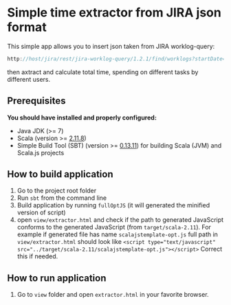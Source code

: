 # Simple time extractor from JIRA json format

This simple app allows you to insert json taken from JIRA worklog-query: 
```JavaScript
http://host/jira/rest/jira-worklog-query/1.2.1/find/worklogs?startDate=2016-06-01&endDate=2016-06-30&user=VojTos
```
then axtract and calculate total time, spending on different tasks by different users. 

## Prerequisites
**You should have installed and properly configured:**
- Java JDK (>= 7)
- Scala (version >= [2.11.8](http://www.scala-lang.org/download/2.11.8.html))
- Simple Build Tool (SBT) (version >= [0.13.11](http://www.scala-sbt.org/download.html)) for building Scala (JVM) and Scala.js projects



## How to build application
1. Go to the project root folder
2. Run `sbt` from the command line
3. Build application by running `fullOptJS` (it will generated the minified version of script)
4. open `view/extractor.html` and check if the path to generated JavaScript conforms to the generated JavaScript (from `target/scala-2.11`). For example if generated file has name 
```scalajstemplate-opt.js``` full path in `view/extractor.html` should look like  ```<script type="text/javascript" src="../target/scala-2.11/scalajstemplate-opt.js"></script>``` 
Correct this if needed.

## How to run application
1. Go to `view` folder and open `extractor.html` in your favorite browser.
